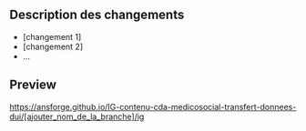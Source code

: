 ## Description des changements

* [changement 1]
* [changement 2]
* ...

## Preview

https://ansforge.github.io/IG-contenu-cda-medicosocial-transfert-donnees-dui/[ajouter_nom_de_la_branche]/ig
